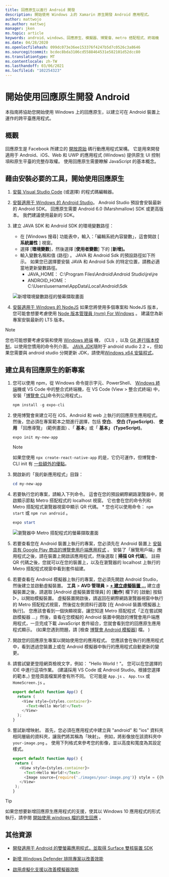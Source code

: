 ```yaml
---
title: 回應原生以進行 Android 開發
description: 開始使用 Windows 上的 Xamarin 原生開發 Android 應用程式。
author: mattwojo
ms.author: mattwoj
manager: jken
ms.topic: article
keywords: android、windows、回應原生、模擬器、博覽會、metro 搭配程式、終端機
ms.date: 04/28/2020
ms.openlocfilehash: 099dc073e36ee153376f4247b5d7c0526c3a8646
ms.sourcegitcommit: bcdec8bda3106cd5588464531e582101d52dcc80
ms.translationtype: MT
ms.contentlocale: zh-TW
ms.lasthandoff: 03/06/2021
ms.locfileid: "102254323"
---
```

# <a name="get-started-developing-for-android-using-react-native"></a>開始使用回應原生開發 Android

本指南將協助您開始使用 Windows 上的回應原生，以建立可在 Android 裝置上運作的跨平臺應用程式。

## <a name="overview"></a>概觀

回應原生是 Facebook 所建立的 [開放原始](https://github.com/facebook/react-native) 碼行動應用程式架構。 它是用來開發適用于 Android、iOS、Web 和 UWP 的應用程式 (Windows) 提供原生 UI 控制項和原生平臺的完整存取權。 使用回應原生需要瞭解 JavaScript 的基本概念。

## <a name="get-started-with-react-native-by-installing-required-tools"></a>藉由安裝必要的工具，開始使用回應原生

1. [安裝 Visual Studio Code](https://code.visualstudio.com) (或選擇) 的程式碼編輯器。

2. [安裝適用于 Windows 的 Android Studio](https://developer.android.com/studio)。 Android Studio 預設會安裝最新的 Android SDK。 回應原生需要 Android 6.0 (Marshmallow) SDK 或更高版本。 我們建議使用最新的 SDK。

3. 建立 JAVA SDK 和 Android SDK 的環境變數路徑：
    - 在 [Windows 搜尋] 功能表中，輸入：「編輯系統內容變數」，這會開啟 [ **系統屬性** ] 視窗。
    - 選擇 [**環境變數**]，然後選擇 [**使用者變數**] 下的 [**新增]。**
    - 輸入變數名稱和值 (路徑) 。 JAVA 和 Android Sdk 的預設路徑如下所示。 如果您已選擇要安裝 JAVA 和 Android Sdk 的特定位置，請務必適當地更新變數路徑。
        - JAVA_HOME： C:\Program Files\Android\Android Studio\jre\jre
        - ANDROID_HOME： C:\Users\username\AppData\Local\Android\Sdk

    ![新增環境變數路徑的螢幕擷取畫面](../images/add-environmental-variable-path.png)

4. [安裝適用于 Windows 的 NodeJS](https://nodejs.org/en/) 如果您將使用多個專案和 NodeJS 版本，您可能會想要考慮使用 [Node 版本管理員 (nvm) For Windows](https://github.com/coreybutler/nvm-windows#node-version-manager-nvm-for-windows) 。 建議您為新專案安裝最新的 LTS 版本。

> [!NOTE]
> 您也可能想要考慮安裝和使用 [Windows 終端](https://www.microsoft.com/p/windows-terminal-preview/9n0dx20hk701?activetab=pivot:overviewtab) 機， (CLI) ，以及 [Git 進行版本控制](https://git-scm.com/downloads)，以使用您慣用的命令列介面。 [JAVA JDK](https://www.oracle.com/java/technologies/javase-downloads.html)隨附于 android studio 2.2 +，但如果您需要與 android studio 分開更新 JDK，請使用[Windows x64 安裝程式](https://www.oracle.com/java/technologies/javase-jdk14-downloads.html)。

## <a name="create-a-new-project-with-react-native"></a>建立具有回應原生的新專案

1. 您可以使用 npm，從 Windows 命令提示字元、PowerShell、 [Windows 終端](https://www.microsoft.com/p/windows-terminal-preview/9n0dx20hk701?activetab=pivot:overviewtab)機或 VS Code 中的整合式終端機，在 VS Code (View > 整合式終端) 中，安裝「[博覽會 CLI](https://docs.expo.io/versions/latest/)命令列公用程式」。

    ```powershell
    npm install -g expo-cli
    ```

2. 使用博覽會來建立可在 iOS、Android 和 web 上執行的回應原生應用程式。 然後，您必須在專案範本之間進行選擇，包括 **空白**、 **空白 (TypeScript)**、 **使用** 「回應導覽」 (範例畫面) 、「 **基本**」或「 **基本」 (TypeScript)**。

    ```powershell
    expo init my-new-app
    ```

    > [!NOTE]
    > 如果您使用 `npx create-react-native-app` 的是，它仍可運作，但博覽會-CLI init 有 [一些額外的優點](https://github.com/react-native-community/discussions-and-proposals/issues/23)。

3. 開啟新的「我的新應用程式」目錄：

    ```powershell
    cd my-new-app
    ```

4. 若要執行您的專案，請輸入下列命令。 這會在您的預設網際網路瀏覽器中，開啟顯示節點 Metro 搭配程式的 localhost 視窗。 它也會在您的命令列和 Metro 搭配程式瀏覽器視窗中顯示 QR 代碼。 * 您也可以使用命令： `npm start` 或 `npm run android` 。

     ```powershell
    expo start
    ```

    ![瀏覽器中 Metro 搭配程式的螢幕擷取畫面](../images/metro-bundler.png)

5. 若要查看您在 Android 裝置上執行的專案，您必須先在 Android 裝置上 [安裝具有 Google Play 商店的博覽會用戶端應用程式](https://play.google.com/store/apps/details?id=host.exp.exponent&hl=en_US) 。 安裝了「展覽用戶端」應用程式之後，請在裝置上開啟該應用程式，然後選取 [ **掃描 QR 代碼**]。 註冊 QR 代碼之後，您就可以在您的裝置上，以及在瀏覽器的 localhost 上執行的 Metro 搭配程式視窗中看到套件組建。

6. 若要查看在 Android 模擬器上執行的專案，您必須先開啟 Android Studio，然後建立並啟動虛擬裝置。 **工具**  > **AVD 管理員**  > **[+ 建立虛擬裝置 ...](https://developer.android.com/studio/run/managing-avds#createavd)** 建立虛擬裝置之後，請選取 [Android 虛擬裝置管理員] 的 [**動作**] 欄下的 [啟動] 按鈕▷，以開始模擬裝置。 虛擬裝置開啟後，請返回在網際網路瀏覽器視窗中執行的 Metro 搭配程式視窗，然後從左側資料行選取 [在 Android 裝置/模擬器上執行]。 您應該會看到一個快顯視窗，讓您知道 Metro 搭配程式「正在嘗試開啟模擬器 ...」然後，查看在您模擬的 Android 裝置中開啟的博覽會用戶端應用程式，一旦完成下載 JavaScript 套件組合，您就會看到您的回應原生應用程式顯示。  (如果您遇到問題，請 [檢查 [博覽會 Android 模擬器](https://docs.expo.io/workflow/android-studio-emulator/)] 檔。 ) 

7. 開啟您的回應原生專案以開始使用您的應用程式。 您應該會在執行的應用程式中，看到透過您裝置上或在 Android 模擬器中執行的應用程式自動更新的變更。

8. 請嘗試變更登陸網頁檢視文字，例如： "Hello World！"。 您可以在您選擇的 IDE 中進行這項作業。  (建議採用 VS Code 或 Android Studio。根據您選擇的範本，) 登陸頁面檔案將會有所不同。 它可能是 `App.js` 、 `App.tsx` 或 `HomeScreen.js` 。

    ```typescript
    export default function App() {
      return (
        <View style={styles.container}>
          <Text>Hello World!</Text>
        </View>
      );
    }
    ```

9. 嘗試新增映射。 首先，您必須在應用程式中建立與 "android" 和 "ios" 資料夾相同層級的資料夾，讓我們將其稱為「映射」。 例如，將影像放在該資料夾中 `your-image.png` 。 使用下列格式來參考您的影像，並以高度和寬度為其設定樣式。

     ```typescript
    export default function App() {
      return (
        <View style={styles.container}>
          <Text>Hello World!</Text>
          <Image source={require('./images/your-image.png')} style = {{height: 200, width: 250, }} />
        </View>
      );
    }
    ```

> [!TIP]
> 如果您想要新增回應原生應用程式的支援，使其以 Windows 10 應用程式的形式執行，請參閱 [開始使用 windows 檔的原生回應](https://microsoft.github.io/react-native-windows/docs/getting-started) 。

## <a name="additional-resources"></a>其他資源

- [開發適用于 Android 的雙螢幕應用程式，並取得 Surface 雙核裝置 SDK](/dual-screen/android/)

- [新增 Windows Defender 排除專案以改善效能](defender-settings.md)

- [啟用虛擬化支援以改善模擬器效能](emulator.md#enable-virtualization-support)
